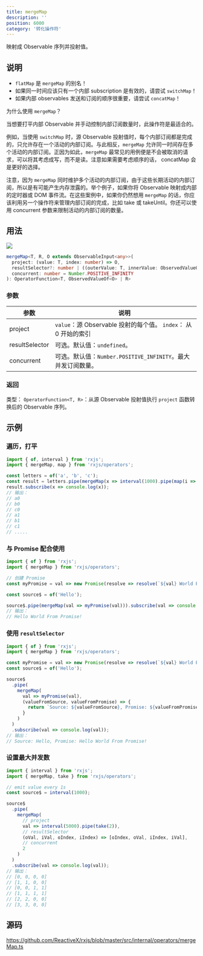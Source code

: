 ```yaml
---
title: mergeMap
description: ''
position: 6000
category: '转化操作符'
---
```


<alert>

映射成 Observable 序列并投射值。

</alert>

## 说明

- `flatMap` 是 `mergeMap` 的别名！
- 如果同一时间应该只有一个内部 subscription 是有效的，请尝试 `switchMap`！
- 如果内部 observables 发送和订阅的顺序很重要，请尝试 `concatMap`！

为什么使用 `mergeMap`？

当想要打平内部 Observable 并手动控制内部订阅数量时，此操作符是最适合的。

例如，当使用 `switchMap` 时，源 Observable 投射值时，每个内部订阅都是完成的，只允许存在一个活动的内部订阅。与此相反，`mergeMap` 允许同一时间存在多个活动的内部订阅。正因为如此，`mergeMap` 最常见的用例便是不会被取消的请求，可以将其考虑成写，而不是读。注意如果需要考虑顺序的话， concatMap 会是更好的选择。

注意，因为 `mergeMap` 同时维护多个活动的内部订阅，由于这些长期活动的内部订阅，所以是有可能产生内存泄露的。举个例子，如果你将 Observable 映射成内部的定时器或 DOM 事件流。在这些案例中，如果你仍然想用 `mergeMap` 的话，你应该利用另一个操作符来管理内部订阅的完成，比如 take 或 takeUntil。你还可以使用 concurrent 参数来限制活动的内部订阅的数量。

## 用法

![](https://rxjs.dev/assets/images/marble-diagrams/mergeMap.png)

```ts
mergeMap<T, R, O extends ObservableInput<any>>(
  project: (value: T, index: number) => O,
  resultSelector?: number | ((outerValue: T, innerValue: ObservedValueOf<O>, outerIndex: number, innerIndex: number) => R),
  concurrent: number = Number.POSITIVE_INFINITY
): OperatorFunction<T, ObservedValueOf<O> | R>

```

### 参数

| 参数           | 说明                                                            |
| -------------- | --------------------------------------------------------------- |
| project        | `value`：源 Observable 投射的每个值。 `index`： 从 0 开始的索引 |
| resultSelector | 可选。默认值：`undefined`。                                     |
| concurrent     | 可选。默认值：`Number.POSITIVE_INFINITY`。最大并发订阅数量。    |

### 返回

类型： `OperatorFunction<T, R>`：从源 Observable 投射值执行 `project` 函数转换后的 Observable 序列。

<adsbygoogle></adsbygoogle>

## 示例

### 遍历，打平

```ts
import { of, interval } from 'rxjs';
import { mergeMap, map } from 'rxjs/operators';

const letters = of('a', 'b', 'c');
const result = letters.pipe(mergeMap(x => interval(1000).pipe(map(i => x + i))));
result.subscribe(x => console.log(x));
// 输出：
// a0
// b0
// c0
// a1
// b1
// c1
// .....
```

### 与 Promise 配合使用

```ts
import { of } from 'rxjs';
import { mergeMap } from 'rxjs/operators';

// 创建 Promise
const myPromise = val => new Promise(resolve => resolve(`${val} World From Promise!`));

const source$ = of('Hello');

source$.pipe(mergeMap(val => myPromise(val))).subscribe(val => console.log(val));
// 输出：
// Hello World From Promise!
```

### 使用 `resultSelector`

```ts
import { of } from 'rxjs';
import { mergeMap } from 'rxjs/operators';

const myPromise = val => new Promise(resolve => resolve(`${val} World From Promise!`));
const source$ = of('Hello');

source$
  .pipe(
    mergeMap(
      val => myPromise(val),
      (valueFromSource, valueFromPromise) => {
        return `Source: ${valueFromSource}, Promise: ${valueFromPromise}`;
      }
    )
  )
  .subscribe(val => console.log(val));
// 输出：
// Source: Hello, Promise: Hello World From Promise!
```

### 设置最大并发数

```ts
import { interval } from 'rxjs';
import { mergeMap, take } from 'rxjs/operators';

// emit value every 1s
const source$ = interval(1000);

source$
  .pipe(
    mergeMap(
      // project
      val => interval(5000).pipe(take(2)),
      // resultSelector
      (oVal, iVal, oIndex, iIndex) => [oIndex, oVal, iIndex, iVal],
      // concurrent
      2
    )
  )
  .subscribe(val => console.log(val));
// 输出：
// [0, 0, 0, 0]
// [1, 1, 0, 0]
// [0, 0, 1, 1]
// [1, 1, 1, 1]
// [2, 2, 0, 0]
// [3, 3, 0, 0]
```

## 源码

<https://github.com/ReactiveX/rxjs/blob/master/src/internal/operators/mergeMap.ts>
